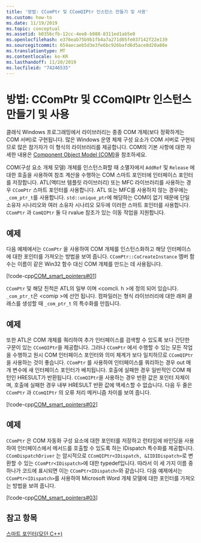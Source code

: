 ```yaml
---
title: '방법: CComPtr 및 CComQIPtr 인스턴스 만들기 및 사용'
ms.custom: how-to
ms.date: 11/19/2019
ms.topic: conceptual
ms.assetid: b0356cfb-12cc-4ee8-b988-8311ed1ab5e0
ms.openlocfilehash: e376eab75b9b1fb4a7a271d05fe037142f22e139
ms.sourcegitcommit: 654aecaeb5d3e3fe6bc926bafd6d5ace0d20a80e
ms.translationtype: MT
ms.contentlocale: ko-KR
ms.lasthandoff: 11/20/2019
ms.locfileid: "74246535"
---
```

# <a name="how-to-create-and-use-ccomptr-and-ccomqiptr-instances"></a>방법: CComPtr 및 CComQIPtr 인스턴스 만들기 및 사용

클래식 Windows 프로그래밍에서 라이브러리는 종종 COM 개체(보다 정확하게는 COM 서버)로 구현됩니다. 많은 Windows 운영 체제 구성 요소가 COM 서버로 구현되므로 많은 참가자가 이 형식의 라이브러리를 제공합니다. COM의 기본 사항에 대한 자세한 내용은 [Component Object Model (COM)](/windows/win32/com/component-object-model--com--portal)을 참조하세요.

COM(구성 요소 개체 모델) 개체를 인스턴스화할 때 소멸자에서 `AddRef` 및 `Release` 에 대한 호출을 사용하여 참조 계산을 수행하는 COM 스마트 포인터에 인터페이스 포인터를 저장합니다. ATL(액티브 템플릿 라이브러리) 또는 MFC 라이브러리를 사용하는 경우 `CComPtr` 스마트 포인터를 사용합니다. ATL 또는 MFC를 사용하지 않는 경우에는 `_com_ptr_t`를 사용합니다. `std::unique_ptr`에 해당하는 COM이 없기 때문에 단일 소유자 시나리오와 여러 소유자 시나리오 모두에 이러한 스마트 포인터를 사용합니다. `CComPtr` 과 `ComQIPtr` 둘 다 rvalue 참조가 있는 이동 작업을 지원합니다.

## <a name="example"></a>예제

다음 예제에서는 `CComPtr` 을 사용하여 COM 개체를 인스턴스화하고 해당 인터페이스에 대한 포인터를 가져오는 방법을 보여 줍니다. `CComPtr::CoCreateInstance` 멤버 함수는 이름이 같은 Win32 함수 대신 COM 개체를 만드는 데 사용됩니다.

[!code-cpp[COM_smart_pointers#01](../cpp/codesnippet/CPP/how-to-create-and-use-ccomptr-and-ccomqiptr-instances_1.cpp)]

`CComPtr` 및 해당 친척은 ATL의 일부 이며 \<comcli. h >에 정의 되어 있습니다. `_com_ptr_t`은 \<comip >에 선언 됩니다. 컴파일러는 형식 라이브러리에 대한 래퍼 클래스를 생성할 때 `_com_ptr_t` 의 특수화를 만듭니다.

## <a name="example"></a>예제

또한 ATL은 COM 개체를 쿼리하여 추가 인터페이스를 검색할 수 있도록 보다 간단한 구문이 있는 `CComQIPtr`을 제공합니다. 그러나 `CComPtr` 에서 수행할 수 있는 모든 작업을 수행하고 원시 COM 인터페이스 포인터와 의미 체계가 보다 일치하므로 `CComQIPtr` 을 사용하는 것이 좋습니다. `CComPtr` 를 사용하여 인터페이스를 쿼리하는 경우 out 매개 변수에 새 인터페이스 포인터가 배치됩니다. 호출에 실패한 경우 일반적인 COM 패턴인 HRESULT가 반환됩니다. `CComQIPtr`을 사용하는 경우 반환 값은 포인터 자체이며, 호출에 실패한 경우 내부 HRESULT 반환 값에 액세스할 수 없습니다. 다음 두 줄은 `CComPtr` 과 `CComQIPtr` 의 오류 처리 메커니즘 차이를 보여 줍니다.

[!code-cpp[COM_smart_pointers#02](../cpp/codesnippet/CPP/how-to-create-and-use-ccomptr-and-ccomqiptr-instances_2.cpp)]

## <a name="example"></a>예제

`CComPtr` 은 COM 자동화 구성 요소에 대한 포인터를 저장하고 런타임에 바인딩을 사용하여 인터페이스에서 메서드를 호출할 수 있도록 하는 IDispatch 특수화를 제공합니다. `CComDispatchDriver` 는 암시적으로 `CComQIPtr<IDispatch, &IIDIDispatch>`로 변환할 수 있는 `CComPtr<IDispatch>`에 대한 typedef입니다. 따라서 이 세 가지 이름 중 하나가 코드에 표시되면 이는 `CComPtr<IDispatch>`와 같습니다. 다음 예제에서는 `CComPtr<IDispatch>`를 사용하여 Microsoft Word 개체 모델에 대한 포인터를 가져오는 방법을 보여 줍니다.

[!code-cpp[COM_smart_pointers#03](../cpp/codesnippet/CPP/how-to-create-and-use-ccomptr-and-ccomqiptr-instances_3.cpp)]

## <a name="see-also"></a>참고 항목

[스마트 포인터(모던 C++)](../cpp/smart-pointers-modern-cpp.md)
